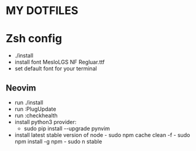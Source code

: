 # MY DOTFILES
# Zsh config
- ./install
- install font MesloLGS NF Regluar.ttf
- set default font for your terminal
## Neovim
- run ./install
- run :PlugUpdate
- run :checkhealth
- install python3 provider:
    - sudo pip install --upgrade pynvim
- install latest stable version of node
        - sudo npm cache clean -f
        - sudo npm install -g npm
        - sudo n stable
